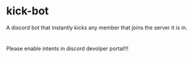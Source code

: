 # kick-bot
A discord bot that instantly kicks any member that joins the server it is in.
# 
Please enable intents in discord devolper portal!!!
